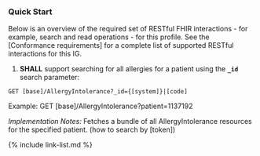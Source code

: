 ### Quick Start
Below is an overview of the required set of RESTful FHIR interactions - for
example, search and read operations - for this profile. See the [Conformance requirements]
for a complete list of supported RESTful interactions for this IG.






1. **SHALL** support searching for all allergies for a patient using the **`_id`** search parameter:

  `GET [base]/AllergyIntolerance?_id={[system]}|[code]`

  Example: GET [base]/AllergyIntolerance?patient=1137192

  *Implementation Notes:* Fetches a bundle of all AllergyIntolerance resources for the specified patient. (how to search by [token])






{% include link-list.md %}